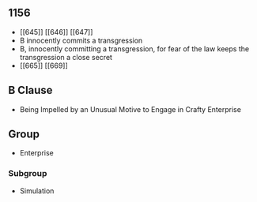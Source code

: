 ## 1156
- [[645]] [[646]] [[647]] 
- B innocently commits a transgression
- B, innocently committing a transgression, for fear of the law keeps the transgression a close secret
- [[665]] [[669]] 

## B Clause
- Being Impelled by an Unusual Motive to Engage in Crafty Enterprise

## Group
- Enterprise

### Subgroup
- Simulation

